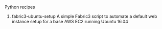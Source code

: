 Python recipes

1. fabric3-ubuntu-setup
A simple Fabric3 script to automate a default web instance setup for a base AWS EC2 running Ubuntu 16.04
